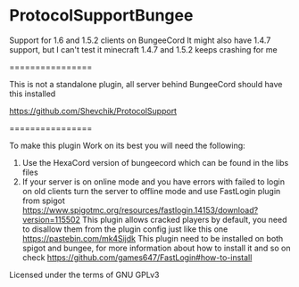 ProtocolSupportBungee
================

Support for 1.6 and 1.5.2 clients on BungeeCord
It might also have 1.4.7 support, but I can't test it minecraft 1.4.7 and 1.5.2 keeps crashing for me

================

This is not a standalone plugin, all server behind BungeeCord should have this installed

https://github.com/Shevchik/ProtocolSupport


================

To make this plugin Work on its best you will need the following:
1. Use the HexaCord version of bungeecord which can be found in the libs files
2. If your server is on online mode and you have errors with failed to login on old clients turn the server to offline mode and use FastLogin plugin from spigot https://www.spigotmc.org/resources/fastlogin.14153/download?version=115502 This plugin allows cracked players by default, you need to disallow them from the plugin config just like this one https://pastebin.com/mk4Sijdk This plugin need to be installed on both spigot and bungee, for more information about how to install it and so on check https://github.com/games647/FastLogin#how-to-install


Licensed under the terms of GNU GPLv3
